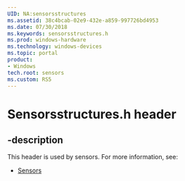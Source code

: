 ```yaml
---
UID: NA:sensorsstructures
ms.assetid: 38c4bcab-02e9-432e-a859-997726bd4953
ms.date: 07/30/2018
ms.keywords: sensorsstructures.h
ms.prod: windows-hardware
ms.technology: windows-devices
ms.topic: portal
product:
- Windows
tech.root: sensors
ms.custom: RS5
---
```


# Sensorsstructures.h header


## -description


This header is used by sensors. For more information, see:

- [Sensors](../_sensors/index.md)
